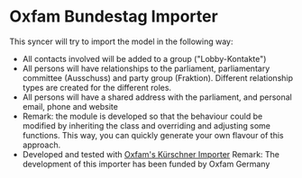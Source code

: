 # Oxfam Bundestag Importer

This syncer will try to import the model in the following way:

* All contacts involved will be added to a group ("Lobby-Kontakte")
* All persons will have relationships to the parliament, parliamentary committee (Ausschuss) and party group (Fraktion). Different relationship types are created for the different roles.
* All persons will have a shared address with the parliament, and personal email, phone and website
* Remark: the module is developed so that the behaviour could be modified by inheriting the 
class and overriding and adjusting some functions. This way, you can quickly generate 
your own flavour of this approach. 
* Developed and tested with  [Oxfam's Kürschner Importer](../../importer/kuerschner/index.md)
Remark: The development of this importer has been funded by Oxfam Germany
